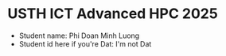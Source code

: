 USTH ICT Advanced HPC 2025
=================================

* Student name: Phi Doan Minh Luong
* Student id here if you're Dat: I'm not Dat
